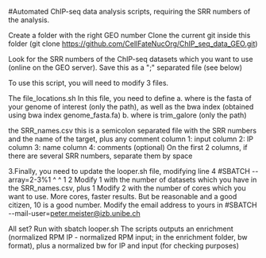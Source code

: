 #Automated ChIP-seq data analysis scripts, requiring the SRR numbers of the analysis. 

Create a folder with the right GEO number
Clone the current git inside this folder (git clone https://github.com/CellFateNucOrg/ChIP_seq_data_GEO.git)

Look for the SRR numbers of the ChIP-seq datasets which you want to use (online on the GEO server).
Save this as a ";" separated file (see below)

To use this script, you will need to modify 3 files.

The file_locations.sh In this file, you need to define a. where is the fasta of your genome of interest (only the path), as well as the bwa index (obtained using bwa index genome_fasta.fa) b. where is trim_galore (only the path)

the SRR_names.csv this is a semicolon separated file with the SRR numbers and the name of the target, plus any comment column 1: input column 2: IP column 3: name column 4: comments (optional) On the first 2 columns, if there are several SRR numbers, separate them by space

3.Finally, you need to update the looper.sh file, modifying line 4 
#SBATCH --array=2-3%1 
                  ^ ^ 
                  1 2 
Modify 1 with the number of datasets which you have in the SRR_names.csv, plus 1 Modify 2 with the number of cores which you want to use. More cores, faster results. But be reasonable and a good citizen, 10 is a good number.
Modify the email address to yours in 
#SBATCH --mail-user=peter.meister@izb.unibe.ch

All set? Run with sbatch looper.sh
The scripts outputs an enrichment (normalized RPM IP - normalized RPM input; in the enrichment folder, bw format), plus a normalized bw for IP and input (for checking purposes) 

